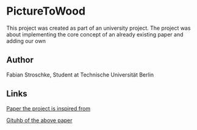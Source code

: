 # PictureToWood
This project was created as part of an university project. The project was about implementing the core concept of an already existing paper and adding our own  

## Author
Fabian Stroschke, Student at Technische Universität Berlin

## Links
[Paper the project is inspired from](https://light.informatik.uni-bonn.de/wood-pixels/)

[Gituhb of the above paper](https://github.com/isering/WoodPixel)
